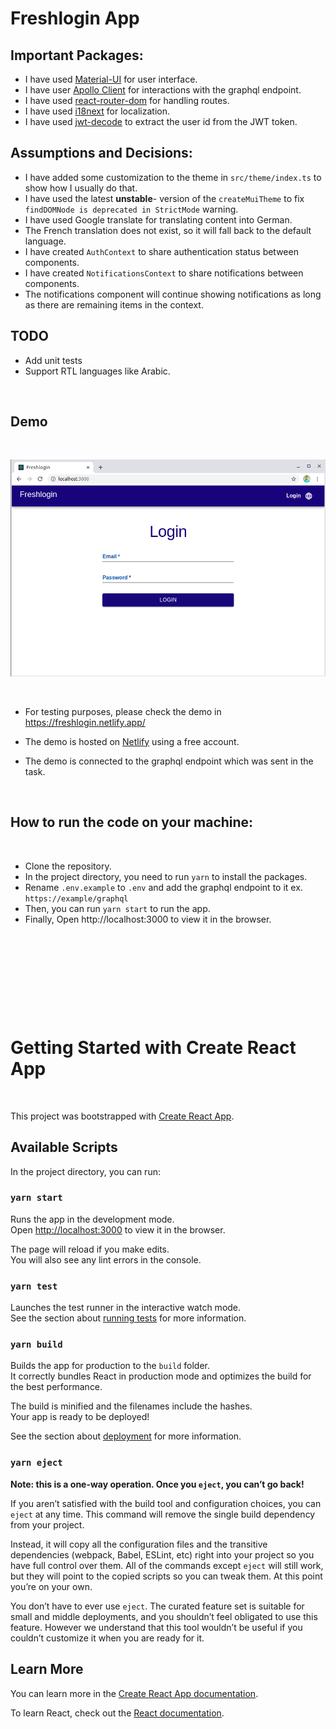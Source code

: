 # Freshlogin App

## Important Packages:

- I have used [Material-UI](https://material-ui.com/) for user interface.
- I have user [Apollo Client](https://www.apollographql.com/docs/react/get-started/) for interactions with the graphql endpoint.
- I have used [react-router-dom](https://www.npmjs.com/package/react-router-dom) for handling routes.
- I have used [i18next](https://www.i18next.com/) for localization.
- I have used [jwt-decode](https://www.npmjs.com/package/jwt-decode) to extract the user id from the JWT token.

## Assumptions and Decisions:

- I have added some customization to the theme in `src/theme/index.ts` to show how I usually do that.
- I have used the latest **unstable**- version of the `createMuiTheme` to fix `findDOMNode is deprecated in StrictMode` warning.
- I have used Google translate for translating content into German.
- The French translation does not exist, so it will fall back to the default language.
- I have created `AuthContext` to share authentication status between components.
- I have created `NotificationsContext` to share notifications between components.
- The notifications component will continue showing notifications as long as there are remaining items in the context.

## TODO

- Add unit tests
- Support RTL languages like Arabic.

<br />

## Demo

<br />

![alt text](./demo.gif)

<br />

- For testing purposes, please check the demo in https://freshlogin.netlify.app/
- The demo is hosted on [Netlify](https://www.netlify.com/) using a free account.
- The demo is connected to the graphql endpoint which was sent in the task.

  <br />

## How to run the code on your machine:

<br />

- Clone the repository.
- In the project directory, you need to run `yarn` to install the packages.
- Rename `.env.example` to `.env` and add the graphql endpoint to it ex. `https://example/graphql`
- Then, you can run `yarn start` to run the app.
- Finally, Open http://localhost:3000 to view it in the browser.
  <br /><br /><br /><br />

#

<br /><br /><br />

# Getting Started with Create React App

<br />

This project was bootstrapped with [Create React App](https://github.com/facebook/create-react-app).

## Available Scripts

In the project directory, you can run:

### `yarn start`

Runs the app in the development mode.\
Open [http://localhost:3000](http://localhost:3000) to view it in the browser.

The page will reload if you make edits.\
You will also see any lint errors in the console.

### `yarn test`

Launches the test runner in the interactive watch mode.\
See the section about [running tests](https://facebook.github.io/create-react-app/docs/running-tests) for more information.

### `yarn build`

Builds the app for production to the `build` folder.\
It correctly bundles React in production mode and optimizes the build for the best performance.

The build is minified and the filenames include the hashes.\
Your app is ready to be deployed!

See the section about [deployment](https://facebook.github.io/create-react-app/docs/deployment) for more information.

### `yarn eject`

**Note: this is a one-way operation. Once you `eject`, you can’t go back!**

If you aren’t satisfied with the build tool and configuration choices, you can `eject` at any time. This command will remove the single build dependency from your project.

Instead, it will copy all the configuration files and the transitive dependencies (webpack, Babel, ESLint, etc) right into your project so you have full control over them. All of the commands except `eject` will still work, but they will point to the copied scripts so you can tweak them. At this point you’re on your own.

You don’t have to ever use `eject`. The curated feature set is suitable for small and middle deployments, and you shouldn’t feel obligated to use this feature. However we understand that this tool wouldn’t be useful if you couldn’t customize it when you are ready for it.

## Learn More

You can learn more in the [Create React App documentation](https://facebook.github.io/create-react-app/docs/getting-started).

To learn React, check out the [React documentation](https://reactjs.org/).
